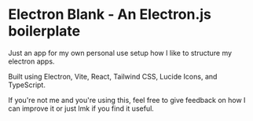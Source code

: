 # Electron Blank - An Electron.js boilerplate

Just an app for my own personal use setup how I like to structure my electron apps.

Built using Electron, Vite, React, Tailwind CSS, Lucide Icons, and TypeScript.

If you're not me and you're using this, feel free to give feedback on how I can improve it or just lmk if you find it useful.
